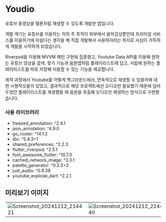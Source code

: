 # Youdio

유튜브 동영상을 멜론처럼 재생할 수 있도록 개발한 앱입니다.

개발 계기는 유튜브를 이용하는 저의 주 목적이 외부에서 음악감상뿐인데 프리미엄 서비스를 이용하기에 아쉽다는 생각을 해
직접 개발해서 사용하자라는 취지로 사심이 가득하게 개발을 시작하게 되었습니다.

Riverpod을 이용해 MVVM 패턴 구현에 집중했고,
Youtube Data API를 이용해 원하는 유튜브 영상을 검색, 찾기 기능과
음원앱처럼 플레이리스트에 담고, 서랍에 원하는 플레이리스트를 따로 저장해 이용할 수 있는 기능을 제공합니다.

제작 과정에서 Youtube를 어떻게 백그라운드에서, 연속적으로 재생할 수 있을까에 대한 시행착오들이 있었고,
결과적으로 해당 프로젝트에선 오디오만 필요했기 때문에 담아두었던 플레이리스트를 재생했을 때 음원을 추출해 오디오만 재생하는 방식으로 구현했습니다.

### 사용 라이브러리

- freezed_annotation: ^2.4.1
- json_annotation: ^4.9.0
- go_router: ^14.1.2
- dio: ^5.4.3+1
- shared_preferences: ^2.2.3
- flutter_riverpod: ^2.5.1
- font_awesome_flutter: ^10.7.0
- cached_network_image: ^3.3.1
- palette_generator: ^0.3.3+3
- just_audio: ^0.9.38
- youtube_explode_dart: ^2.2.1

## 미리보기 이미지
|||||
|------|------|------|------|
|![Screenshot_20241212_214421](https://github.com/user-attachments/assets/8c3dba08-026d-4fcf-b52a-9a9edc57a340)|![Screenshot_20241212_214440](https://github.com/user-attachments/assets/60da3b0e-14c2-4d91-bf9e-ce3b25b28a7e)|![Screenshot_20241212_214426](https://github.com/user-attachments/assets/26bef37c-a782-4d75-b787-d6bc14b58ba9)|![Screenshot_20241212_214511](https://github.com/user-attachments/assets/8ea10bbd-a9e2-4217-a477-9d78089f7843)






